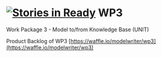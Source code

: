 [![Stories in Ready](https://badge.waffle.io/modelwriter/wp3.png?label=ready&title=Ready)](https://waffle.io/modelwriter/wp3)
WP3
===

Work Package 3 - Model to/from Knowledge Base (UNIT)


Product Backlog of WP3 [https://waffle.io/modelwriter/wp3](https://waffle.io/modelwriter/wp3)


